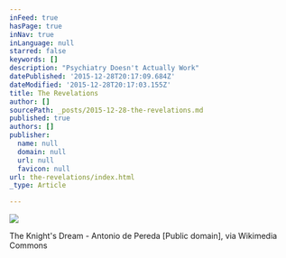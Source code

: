 ```yaml
---
inFeed: true
hasPage: true
inNav: true
inLanguage: null
starred: false
keywords: []
description: "Psychiatry Doesn't Actually Work"
datePublished: '2015-12-28T20:17:09.684Z'
dateModified: '2015-12-28T20:17:03.155Z'
title: The Revelations
author: []
sourcePath: _posts/2015-12-28-the-revelations.md
published: true
authors: []
publisher:
  name: null
  domain: null
  url: null
  favicon: null
url: the-revelations/index.html
_type: Article

---
```

![](https://imgflo.herokuapp.com/graph/vahj1ThiexotieMo/9c01d466a307e30e42c8887a57f4e29c/passthrough.jpg?height=600&input=https%3A%2F%2Fs3-us-west-2.amazonaws.com%2Fthe-grid-img%2Fp%2Fa0b831ea373d34e238c8ceed1e97db972ebc87b1.jpg)

The Knight's Dream - Antonio de Pereda  \[Public domain\], via Wikimedia Commons